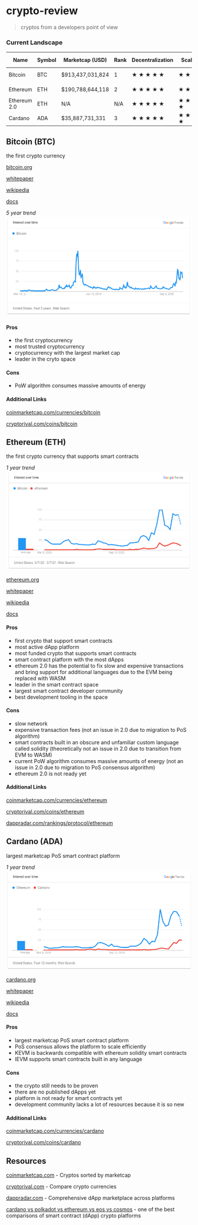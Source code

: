 # crypto-review

> cryptos from a developers point of view

### Current Landscape

| Name         | Symbol | Marketcap (USD)   | Rank | Decentralization | &nbsp;&nbsp;Scalabilty&nbsp;&nbsp; | Consensus Algorithm | Developer &nbsp;Community&nbsp; | Transaction Fees       | Turing Complete | Smart Assets | Smart Contracts | dApps | Virtual Machine | Contract Language |
| ------------ | ------ | ----------------- | ---- | ---------------- | ---------------------------------- | ------------------- | ------------------------------- | ---------------------- | --------------- | ------------ | --------------- | ----- | --------------- | ----------------- |
| Bitcoin      | BTC    | $913,437,031,824  |    1 | ★ ★ ★ ★ ★        | ★ ★ ★ ★                            | PoW                 | ★ ★ ★ ★ ★                       | Yes (Can be Expensive) | No              | No           | No              | N/A   | N/A             | N/A               |
| Ethereum     | ETH    | $190,788,644,118  |    2 | ★ ★ ★ ★ ★        | ★ ★                                | PoW                 | ★ ★ ★ ★ ★                       | Yes (Very Expensive)   | Yes             | Yes          | Yes             | 2190  | EVM             | Solidity          |
| Ethereum 2.0 | ETH    | N/A               |  N/A | ★ ★ ★ ★ ★        | ★ ★ ★ ★ ★                          | PoS                 | ★ ★ ★ ★ ★                       | Yes                    | Yes             | Yes          | Yes             | N/A   | WASM            | Any Language      |
| Cardano      | ADA    | $35,887,731,331   |    3 | ★ ★ ★ ★ ★        | ★ ★ ★ ★ ★                          | PoS                 | ★ ★ ★                           | Yes                    | Yes             | Yes          | Yes             | N/A   | KEVM IEVM       | Any Language      |


## Bitcoin (BTC)

the first crypto currency

[bitcoin.org](https://bitcoin.org)

[whitepaper](https://bitcoin.org/bitcoin.pdf)

[wikipedia](https://en.wikipedia.org/wiki/Bitcoin)

[docs](https://developer.bitcoin.org)

_5 year trend_
![](images/bitcoin.png)

#### Pros

- the first cryptocurrency
- most trusted cryptocurrency
- cryptocurrency with the largest market cap
- leader in the cryto space

#### Cons

- PoW algorithm consumes massive amounts of energy

#### Additional Links

[coinmarketcap.com/currencies/bitcoin](https://coinmarketcap.com/currencies/bitcoin)

[cryptorival.com/coins/bitcoin](https://cryptorival.com/coins/bitcoin)


## Ethereum (ETH)

the first crypto currency that supports smart contracts

_1 year trend_
![](images/ethereum.png)

[ethereum.org](https://ethereum.org)

[whitepaper](https://ethereum.org/en/whitepaper)

[wikipedia](https://en.wikipedia.org/wiki/Ethereum)

[docs](https://ethereum.org/en/developers)

#### Pros

- first crypto that support smart contracts
- most active dApp platform
- most funded crypto that supports smart contracts
- smart contract platform with the most dApps
- ethereum 2.0 has the potential to fix slow and expensive transactions and bring support for additional languages due to the EVM being replaced with WASM
- leader in the smart contract space
- largest smart contract developer community
- best development tooling in the space

#### Cons

- slow network
- expensive transaction fees (not an issue in 2.0 due to migration to PoS algorithm)
- smart contracts built in an obscure and unfamiliar custom language called solidity (theoretically not an issue in 2.0 due to transition from EVM to WASM)
- current PoW algorithm consumes massive amounts of energy (not an issue in 2.0 due to migration to PoS consensus algorithm)
- ethereum 2.0 is not ready yet

#### Additional Links

[coinmarketcap.com/currencies/ethereum](https://coinmarketcap.com/currencies/ethereum)

[cryptorival.com/coins/ethereum](https://cryptorival.com/coins/ethereum)

[dappradar.com/rankings/protocol/ethereum](https://dappradar.com/rankings/protocol/ethereum)


## Cardano (ADA)

largest marketcap PoS smart contract platform

_1 year trend_
![](images/cardano.png)

[cardano.org](https://cardano.org)

[whitepaper](https://why.cardano.org/en/introduction/motivation)

[wikipedia](https://en.wikipedia.org/wiki/Cardano_(cryptocurrency_platform))

[docs](https://docs.cardano.org)

#### Pros

- largest marketcap PoS smart contract platform
- PoS consensus allows the platform to scale efficiently
- KEVM is backwards compatible with ethereum solidity smart contracts
- IEVM supports smart contracts built in any language

#### Cons

- the crypto still needs to be proven
- there are no published dApps yet
- platform is not ready for smart contracts yet
- development community lacks a lot of resources because it is so new

#### Additional Links

[coinmarketcap.com/currencies/cardano](https://coinmarketcap.com/currencies/cardano)

[cryptorival.com/coins/cardano](https://cryptorival.com/coins/cardano)


## Resources

[coinmarketcap.com](https://coinmarketcap.com) - Cryptos sorted by marketcap

[cryptorival.com](https://cryptorival.com) - Compare crypto currencies

[dappradar.com](https://dappradar.com) - Comprehensive dApp marketplace across platforms

[cardano vs polkadot vs ethereum vs eos vs cosmos](https://www.reddit.com/r/eos/comments/lemel2/cardano_vs_polkadot_vs_ethereum_vs_eos_vs_cosmos) - one of the best comparisons of smart contract (dApp) crypto platforms
